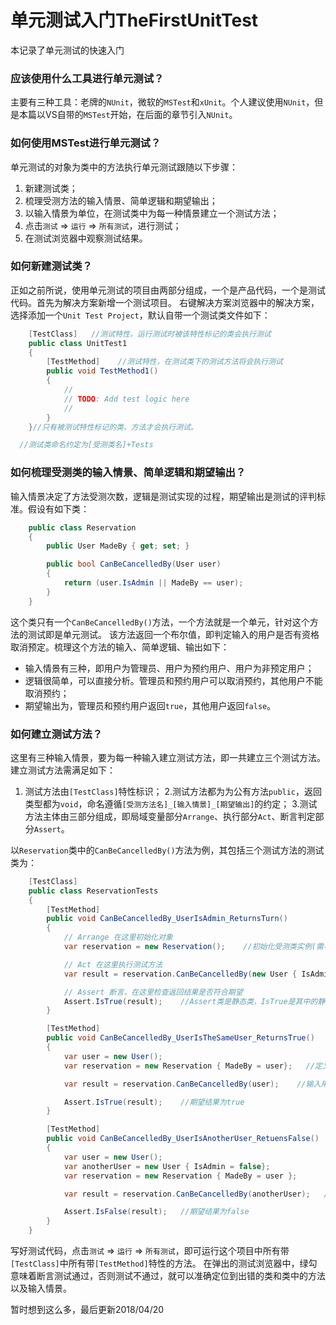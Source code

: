 # 单元测试入门TheFirstUnitTest
本记录了单元测试的快速入门

### 应该使用什么工具进行单元测试？
主要有三种工具：老牌的`NUnit`，微软的`MSTest`和`xUnit`。个人建议使用`NUnit`，但是本篇以VS自带的`MSTest`开始，在后面的章节引入`NUnit`。

### 如何使用MSTest进行单元测试？
单元测试的对象为类中的方法执行单元测试跟随以下步骤：
1. 新建测试类；
2. 梳理受测方法的输入情景、简单逻辑和期望输出；
3. 以输入情景为单位，在测试类中为每一种情景建立一个测试方法；
4. 点击`测试` => `运行` => `所有测试`，进行测试；
5. 在测试浏览器中观察测试结果。

### 如何新建测试类？
正如之前所说，使用单元测试的项目由两部分组成，一个是产品代码，一个是测试代码。首先为解决方案新增一个测试项目。
右键解决方案浏览器中的解决方案，选择添加一个`Unit Test Project`，默认自带一个测试类文件如下：

```c#
    [TestClass]   //测试特性，运行测试时被该特性标记的类会执行测试
    public class UnitTest1
    {
        [TestMethod]    //测试特性，在测试类下的测试方法将会执行测试
        public void TestMethod1()
        {
            //
            // TODO: Add test logic here
            //
        }
    }//只有被测试特性标记的类、方法才会执行测试。

  //测试类命名约定为[受测类名]+Tests
```

### 如何梳理受测类的输入情景、简单逻辑和期望输出？
输入情景决定了方法受测次数，逻辑是测试实现的过程，期望输出是测试的评判标准。假设有如下类：

```c#
    public class Reservation
    {
        public User MadeBy { get; set; }

        public bool CanBeCancelledBy(User user)
        {
            return (user.IsAdmin || MadeBy == user);
        }
    }
```

这个类只有一个`CanBeCancelledBy()`方法，一个方法就是一个单元，针对这个方法的测试即是单元测试。
该方法返回一个布尔值，即判定输入的用户是否有资格取消预定。梳理这个方法的输入、简单逻辑、输出如下：
* 输入情景有三种，即用户为管理员、用户为预约用户、用户为非预定用户；
* 逻辑很简单，可以直接分析。管理员和预约用户可以取消预约，其他用户不能取消预约；
* 期望输出为，管理员和预约用户返回`true`，其他用户返回`false`。

### 如何建立测试方法？
这里有三种输入情景，要为每一种输入建立测试方法，即一共建立三个测试方法。建立测试方法需满足如下：
1. 测试方法由`[TestClass]`特性标识；
2.测试方法都为为公有方法`public`，返回类型都为`void`，命名遵循`[受测方法名]_[输入情景]_[期望输出]`的约定；
3.测试方法主体由三部分组成，即局域变量部分`Arrange`、执行部分`Act`、断言判定部分`Assert`。

以`Reservation`类中的`CanBeCancelledBy()`方法为例，其包括三个测试方法的测试类为：

```c#
    [TestClass]
    public class ReservationTests
    {
        [TestMethod]
        public void CanBeCancelledBy_UserIsAdmin_ReturnsTurn()
        {
            // Arrange 在这里初始化对象
            var reservation = new Reservation();    //初始化受测类实例(需导入其命名空间)

            // Act 在这里执行测试方法
            var result = reservation.CanBeCancelledBy(new User { IsAdmin = true });   //输入用户为管理员的情景

            // Assert 断言，在这里检查返回结果是否符合期望
            Assert.IsTrue(result);    //Assert类是静态类，IsTrue是其中的静态方法，此处断言输出结果是否为true
        }

        [TestMethod]
        public void CanBeCancelledBy_UserIsTheSameUser_ReturnsTrue()
        {
            var user = new User();
            var reservation = new Reservation { MadeBy = user};   //定义用户做了一个预约

            var result = reservation.CanBeCancelledBy(user);    //输入用户为预约用户的情况

            Assert.IsTrue(result);    //期望结果为true
        }

        [TestMethod]
        public void CanBeCancelledBy_UserIsAnotherUser_RetuensFalse()
        {
            var user = new User();
            var anotherUser = new User { IsAdmin = false};
            var reservation = new Reservation { MadeBy = user };

            var result = reservation.CanBeCancelledBy(anotherUser);   //输入用户为其他用户的情况

            Assert.IsFalse(result);   //期望结果为false
        }
    }
```

  写好测试代码，点击`测试` => `运行` => `所有测试`，即可运行这个项目中所有带`[TestClass]`中所有带`[TestMethod]`特性的方法。
  在弹出的测试浏览器中，绿勾意味着断言测试通过，否则测试不通过，就可以准确定位到出错的类和类中的方法以及输入情景。

暂时想到这么多，最后更新2018/04/20
